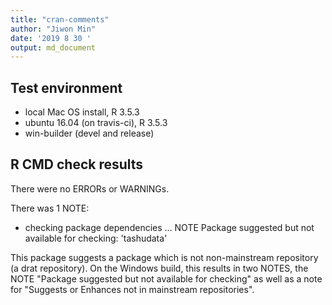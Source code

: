 ```yaml
---
title: "cran-comments"
author: "Jiwon Min"
date: '2019 8 30 '
output: md_document
---
```


## Test environment
* local Mac OS install, R 3.5.3
* ubuntu 16.04 (on travis-ci), R 3.5.3
* win-builder (devel and release)


## R CMD check results
There were no ERRORs or WARNINGs. 

There was 1 NOTE:

* checking package dependencies ... NOTE
  Package suggested but not available for checking: 'tashudata'
  
This package suggests a package which is not non-mainstream repository (a drat repository). On the Windows build, this results in two NOTES, the NOTE "Package suggested but not available for checking" as well as a note for "Suggests or Enhances not in mainstream repositories".
